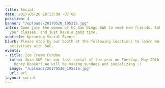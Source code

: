 ```yaml
---
title: Social
date: 2017-06-26 18:33:00 -07:00
position: 4
banner: "/uploads/20170520_195315.jpg"
intro: Come join the women of UC San Diego SWE to meet new friends, take a break from
  your classes, and just have a good time.
subtitle: Upcoming Social Events
blurb: Please stop by our booth at the following locations to learn more about social
  activities with SWE.
events:
- title: Ice Cream Fundae
  intro: Join SWE for our last social of the year on Tuesday, May 29th at 6:30pm in
    Henry Booker! We will be making sundaes and socializing :)
  image: "/uploads/20170520_195315.jpg"
  url: url
layout: social
---
```


